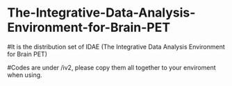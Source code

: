 # The-Integrative-Data-Analysis-Environment-for-Brain-PET
#It is the distribution set of IDAE (The Integrative Data Analysis Environment for Brain PET)

#Codes are under /iv2, please copy them all together to your enviroment when using.
